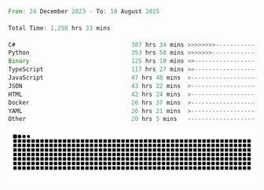 <!--START_SECTION:waka-->

```rust
From: 24 December 2023 - To: 18 August 2025

Total Time: 1,258 hrs 33 mins

C#                                 387 hrs 34 mins >>>>>>>>-----------------   30.31 %
Python                             353 hrs 58 mins >>>>>>>------------------   27.68 %
Binary                             125 hrs 18 mins >>-----------------------   09.80 %
TypeScript                         117 hrs 27 mins >>-----------------------   09.19 %
JavaScript                         47 hrs 48 mins  >------------------------   03.74 %
JSON                               43 hrs 22 mins  >------------------------   03.39 %
HTML                               42 hrs 24 mins  >------------------------   03.32 %
Docker                             26 hrs 37 mins  >------------------------   02.08 %
YAML                               26 hrs 21 mins  >------------------------   02.06 %
Other                              20 hrs 5 mins   -------------------------   01.57 %
```

<!--END_SECTION:waka-->


<picture>
  <source media="(prefers-color-scheme: dark)" srcset="https://raw.githubusercontent.com/jeerawut97/jeerawut97/output/github-contribution-grid-snake.svg">
  <img alt="github contribution grid snake animation" src="https://raw.githubusercontent.com/jeerawut97/jeerawut97/output/github-contribution-grid-snake.svg">
</picture>
